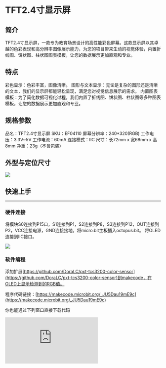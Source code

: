 ﻿# TFT2.4寸显示屏

## 简介

TFT2.4寸显示屏，一款专为教育场景设计的高性能彩色屏幕。这款显示屏以其卓越的色彩表现和高分辨率图像展示能力，为您的项目带来生动的视觉体验，内置折线图、饼状图、柱状图图表模板，让您的数据展示更加直观和专业。

## 特点

彩色显示：色彩丰富，图像清晰。
图形与文本显示：无论是复杂的图形还是清晰的文本，我们的显示屏都能轻松呈现，满足您对视觉信息展示的需求。
内置图表模板：为了简化数据可视化过程，我们内置了折线图、饼状图、柱状图等多种图表模板，让您的数据展示更加直观和专业。

## 规格参数

品名：TFT2.4寸显示屏
SKU：EF04110
屏幕分辨率：240*320(RGB)
工作电压：3.3V~5V
工作电流：60mA
连接模式：IIC
尺寸：长72mm x 宽68mm x 高8mm
净重：23g（不含包装）

## 外型与定位尺寸


![](https://wiki-media-ef.oss-cn-hongkong.aliyuncs.com/docs/microbit/sensor/octopus-sensors/sensor/images/03047_01.png)

## 快速上手
---
### 硬件连接

将模块S0连接到P15口，S1连接到P1，S2连接到P8，S3连接到P12，OUT连接到P2，VCC连接电源，GND连接接地。将micro:bit主板插入octopus:bit。
将OLED连接到IIC接口。

![](https://wiki-media-ef.oss-cn-hongkong.aliyuncs.com/docs/microbit/sensor/octopus-sensors/sensor/images/03047_02.png)

### 软件编程

添加扩展[https://github.com/DoraLC/pxt-tcs3200-color-sensor](https://github.com/DoraLC/pxt-tcs3200-color-sensor)到makecode，在OLED上显示检测到的RGB值。

程序代码链接：[https://makecode.microbit.org/_JU5Dau19mE9c](https://makecode.microbit.org/_JU5Dau19mE9c)

你也能通过下列窗口直接下载代码
<div
    style={{
        position: 'relative',
        paddingBottom: '60%',
        overflow: 'hidden',
    }}
>
    <iframe
        src="https://makecode.microbit.org/_JU5Dau19mE9c"
        frameborder="0"
        sandbox="allow-popups allow-forms allow-scripts allow-same-origin"
        style={{
            position: 'absolute',
            width: '100%',
            height: '100%',
        }}
    />
</div>

### 结果

OLED显示屏显示当前红蓝绿的值。

## 常见问题

首次使用或重启或更换灯等，请调整WB（白平衡）

调整白平衡时，先固定好颜色传感器，然后将一个白色物体放置在颜色传感器之下，两者相距10mm左右，然后按下按键A初始化颜色传感器。当OLED显示屏显示出RGB值都为255后，替换不同颜色的物体进行检测，并记录RGB值，将RGB值输入Windows画图工具的颜色选取功能中，查看颜色是否正确，如果颜色正确，则调整成功。
